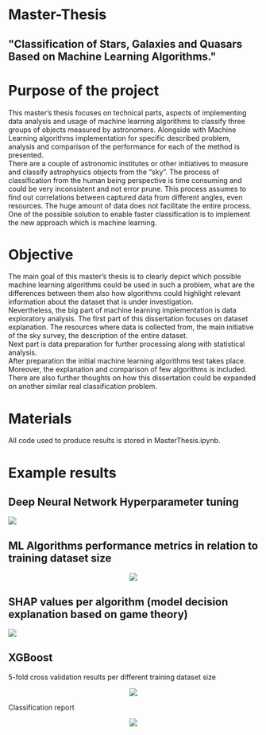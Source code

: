 # Master-Thesis 
## "Classification of Stars, Galaxies and Quasars Based on Machine Learning Algorithms."  

# Purpose of the project
This master’s thesis focuses on technical parts, aspects of implementing data analysis and usage of machine learning algorithms to classify three groups of objects measured by astronomers. Alongside with Machine Learning algorithms implementation for specific described problem, analysis and comparison of the performance for each of the method is presented.  
There are a couple of astronomic institutes or other initiatives to measure and classify astrophysics objects from the “sky”. The process of classification from the human being perspective is time consuming and could be very inconsistent and not error prune. This process assumes to find out correlations between captured data from different angles, even resources. The huge amount of data does not facilitate the entire process. One of the possible solution to enable faster classification is to implement the new approach which is machine learning.  
# Objective
The main goal of this master’s thesis is to clearly depict which possible machine learning algorithms could be used in such a problem, what are the differences between them also how algorithms could highlight relevant information about the dataset that is under investigation.  
Nevertheless, the big part of machine learning implementation is data exploratory analysis. The first part of this dissertation focuses on dataset explanation. The resources where data is collected from, the main initiative of the sky survey, the description of the entire dataset.  
Next part is data preparation for further processing along with statistical analysis.  
After preparation the initial machine learning algorithms test takes place. Moreover, the explanation and comparison of few algorithms is included.  
There are also further thoughts on how this dissertation could be expanded on another similar real classification problem.

# Materials  
All code used to produce results is stored in MasterThesis.ipynb.  

# Example results  
## Deep Neural Network Hyperparameter tuning  
<img src="https://github.com/amasend/Master-Thesis/blob/master/Figures/Figure%2064.%20Deep%20Neural%20Network%20Training%20Validation%20Accuracy%20Scores%20for%20Different%20Parameters..png?raw=true"/>  

## ML Algorithms performance metrics in relation to training dataset size  
<p align="center">
<img src="https://github.com/amasend/Master-Thesis/blob/master/Figures/Figure%2070.%20Learning%20Curves%20for%20Each%20ML%20Algorithm%20Part%201..png?raw=true"/>  
</p>

## SHAP values per algorithm (model decision explanation based on game theory) 
<img src="https://github.com/amasend/Master-Thesis/blob/master/Figures/Figure%2075.%20Summarize%20the%20Impact%20of%20All%20Features%20Over%20the%20Entire%20Dataset%20Part%201..png?raw=true"/>  

## XGBoost  
5-fold cross validation results per different training dataset size  
<p align="center">
<img src="https://github.com/amasend/Master-Thesis/blob/master/Tables/Table%2022.%205-fold%20Cross-Validation%20XGB%20Metrics%20After%20Grid%20Search..PNG?raw=truee"/>  
</p>
Classification report  
<p align="center">
<img src="https://github.com/amasend/Master-Thesis/blob/master/Tables/Table%2023.%20XGB%20Classification%20Report..PNG?raw=true"/>  
</p>
